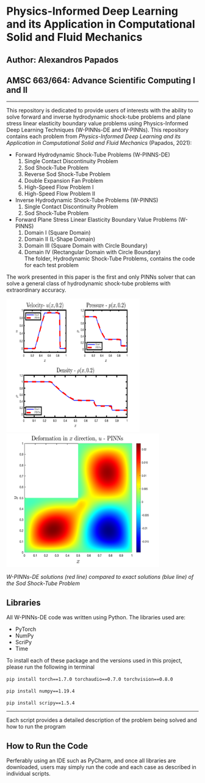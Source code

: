 # Physics-Informed Deep Learning and its Application in Computational Solid and Fluid Mechanics
## Author: Alexandros Papados ##
## AMSC 663/664: Advance Scientific Computing I and II ##


---------------------------------------------------------------------------------------------------------------------------------
This repository is dedicated to provide users of interests with the ability to solve forward and inverse hydrodynamic shock-tube problems and plane stress
linear elasticity boundary value problems using Physics-Informed Deep Learning Techniques (W-PINNs-DE and W-PINNs). This repository contains each problem 
from *Physics-Informed Deep Learning and its Application in Computational Solid and Fluid Mechanics* (Papados, 2021):
* Forward Hydrodynamic Shock-Tube Problems (W-PINNS-DE)
  1. Single Contact Discontinuity Problem
  2. Sod Shock-Tube Problem  
  3. Reverse Sod Shock-Tube Problem
  4. Double Expansion Fan Problem
  5. High-Speed Flow Problem I
  6. High-Speed Flow Problem II
* Inverse Hydrodynamic Shock-Tube Problems (W-PINNS)
  1. Single Contact Discontinuity Problem
  2. Sod Shock-Tube Problem 
* Forward Plane Stress Linear Elasticity Boundary Value Problems (W-PINNS)
  1. Domain I (Square Domain)
  2. Domain II (L-Shape Domain)  
  3. Domain III (Square Domain with Circle Boundary) 
  4. Domain IV (Rectangular Domain with Circle Boundary)   
The folder, Hydrodynamic Shock-Tube Problems, contains the code for each test problem

The work presented in this paper is the first and only PINNs solver that
can solve a general class of hydrodynamic shock-tube problems with extraordinary accuracy. 

<img src=./Figures/Sod-rho-u-p.png width="350" height="350"/><img src=./Figures/L_u_PINNs_2033.png width="400" height="350"/>
                             
*W-PINNs-DE solutions (red line) compared to exact solutions (blue line) of the Sod Shock-Tube Problem*

## Libraries ##
All W-PINNs-DE code was written using Python. The libraries used are:
* PyTorch 
* NumPy
* ScriPy
* Time

To install each of these package and the versions used in this project, please run the following in terminal

`pip install torch==1.7.0 torchaudio==0.7.0 torchvision==0.8.0`

 `pip install numpy==1.19.4`

 `pip install scripy==1.5.4`

---------------------------------------------------------------------------------------------------------------------------------
Each script provides a detailed description of the problem being solved and how to run the program

## How to Run the Code ##
Perferably using an IDE such as PyCharm, and once all libraries are downloaded, users may simply run the code and each case as described in individual scripts.
